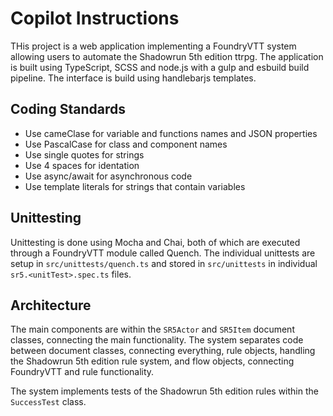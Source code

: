 # Copilot Instructions

THis project is a web application implementing a FoundryVTT system allowing users to automate the Shadowrun 5th edition ttrpg. The application is built using TypeScript, SCSS and  node.js with a gulp and esbuild build pipeline. The interface is build using handlebarjs templates.

## Coding Standards

- Use cameClase for variable and functions names and JSON properties
- Use PascalCase for class and component names
- Use single quotes for strings
- Use 4 spaces for identation
- Use async/await for asynchronous code
- Use template literals for strings that contain variables

## Unittesting

Unittesting is done using Mocha and Chai, both of which are executed through a FoundryVTT module called Quench.
The individual unittests are setup in `src/unittests/quench.ts` and stored in `src/unittests` in individual `sr5.<unitTest>.spec.ts` files.

## Architecture

The main components are within the `SR5Actor` and `SR5Item` document classes, connecting the main functionality. The system separates code between document classes, connecting everything, rule objects, handling the Shadowrun 5th edition rule system, and flow objects, connecting FoundryVTT and rule functionality.

The system implements tests of the Shadowrun 5th edition rules within the `SuccessTest` class.